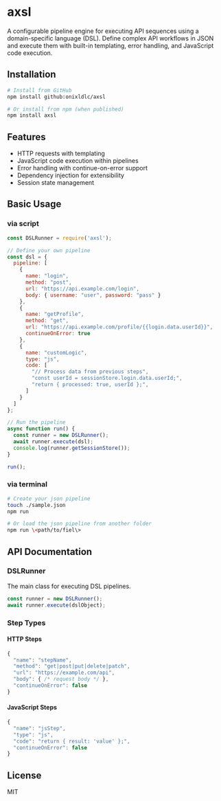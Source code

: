 # axsl

A configurable pipeline engine for executing API sequences using a domain-specific language (DSL). Define complex API workflows in JSON and execute them with built-in templating, error handling, and JavaScript code execution.

## Installation

```bash
# Install from GitHub
npm install github:onixldlc/axsl

# Or install from npm (when published)
npm install axsl
```

## Features

- HTTP requests with templating
- JavaScript code execution within pipelines
- Error handling with continue-on-error support
- Dependency injection for extensibility
- Session state management

## Basic Usage

### via script

```javascript
const DSLRunner = require('axsl');

// Define your own pipeline
const dsl = {
  pipeline: [
    {
      name: "login",
      method: "post",
      url: "https://api.example.com/login",
      body: { username: "user", password: "pass" }
    },
    {
      name: "getProfile",
      method: "get",
      url: "https://api.example.com/profile/{{login.data.userId}}",
      continueOnError: true
    },
    {
      name: "customLogic",
      type: "js",
      code: [
        "// Process data from previous steps",
        "const userId = sessionStore.login.data.userId;", 
        "return { processed: true, userId };",
      ]
    }
  ]
};

// Run the pipeline
async function run() {
  const runner = new DSLRunner();
  await runner.execute(dsl);
  console.log(runner.getSessionStore());
}

run();
```

### via terminal
```bash
# Create your json pipeline
touch ./sample.json
npm run

# Or load the json pipeline from another folder
npm run \<path/to/fiel\>
```

## API Documentation

### DSLRunner

The main class for executing DSL pipelines.

```javascript
const runner = new DSLRunner();
await runner.execute(dslObject);
```

### Step Types

#### HTTP Steps

```javascript
{
  "name": "stepName",
  "method": "get|post|put|delete|patch",
  "url": "https://example.com/api",
  "body": { /* request body */ },
  "continueOnError": false
}
```

#### JavaScript Steps

```javascript
{
  "name": "jsStep",
  "type": "js",
  "code": "return { result: 'value' };",
  "continueOnError": false
}
```

## License

MIT